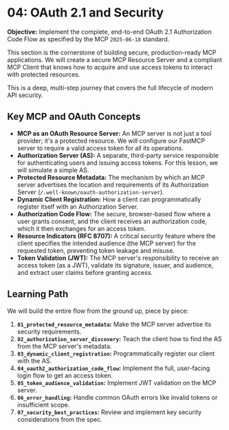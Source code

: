 # 04: OAuth 2.1 and Security

**Objective:** Implement the complete, end-to-end OAuth 2.1 Authorization Code Flow as specified by the MCP `2025-06-18` standard.

This section is the cornerstone of building secure, production-ready MCP applications. We will create a secure MCP Resource Server and a compliant MCP Client that knows how to acquire and use access tokens to interact with protected resources.

This is a deep, multi-step journey that covers the full lifecycle of modern API security.

## Key MCP and OAuth Concepts

-   **MCP as an OAuth Resource Server:** An MCP server is not just a tool provider; it's a protected resource. We will configure our FastMCP server to require a valid access token for all its operations.
-   **Authorization Server (AS):** A separate, third-party service responsible for authenticating users and issuing access tokens. For this lesson, we will simulate a simple AS.
-   **Protected Resource Metadata:** The mechanism by which an MCP server advertises the location and requirements of its Authorization Server (`/.well-known/oauth-authorization-server`).
-   **Dynamic Client Registration:** How a client can programmatically register itself with an Authorization Server.
-   **Authorization Code Flow:** The secure, browser-based flow where a user grants consent, and the client receives an authorization code, which it then exchanges for an access token.
-   **Resource Indicators (RFC 8707):** A critical security feature where the client specifies the intended audience (the MCP server) for the requested token, preventing token leakage and misuse.
-   **Token Validation (JWT):** The MCP server's responsibility to receive an access token (as a JWT), validate its signature, issuer, and audience, and extract user claims before granting access.

## Learning Path

We will build the entire flow from the ground up, piece by piece:

1.  **`01_protected_resource_metadata`:** Make the MCP server advertise its security requirements.
2.  **`02_authorization_server_discovery`:** Teach the client how to find the AS from the MCP server's metadata.
3.  **`03_dynamic_client_registration`:** Programmatically register our client with the AS.
4.  **`04_oauth2_authorization_code_flow`:** Implement the full, user-facing login flow to get an access token.
5.  **`05_token_audience_validation`:** Implement JWT validation on the MCP server.
6.  **`06_error_handling`:** Handle common OAuth errors like invalid tokens or insufficient scope.
7.  **`07_security_best_practices`:** Review and implement key security considerations from the spec. 